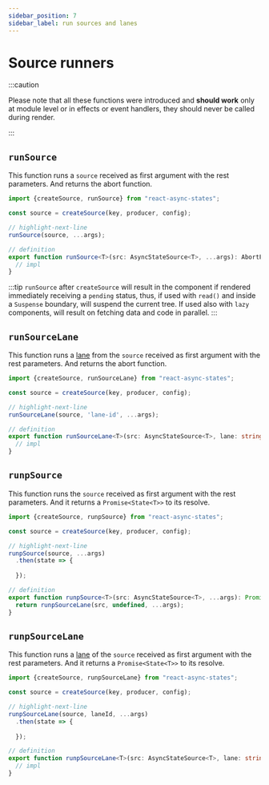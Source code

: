```yaml
---
sidebar_position: 7
sidebar_label: run sources and lanes
---
```


# Source runners

:::caution

Please note that all these functions were introduced and **should work** only 
at module level or in effects or event handlers, they should never be called
during render.

:::

## `runSource`

This function runs a `source` received as first argument with the rest parameters.
And returns the abort function.

```typescript
import {createSource, runSource} from "react-async-states";

const source = createSource(key, producer, config);

// highlight-next-line
runSource(source, ...args);

// definition
export function runSource<T>(src: AsyncStateSource<T>, ...args): AbortFn {
  // impl
}
```

:::tip
`runSource` after `createSource` will result in the component if rendered
immediately receiving a `pending` status, thus, if used with `read()` and
inside a `Suspense` boundary, will suspend the current tree. If used also
with `lazy` components, will result on fetching data and code in parallel.
:::

## `runSourceLane`

This function runs a [lane](/docs/api/use-async-state#lane) from the `source` 
received as first argument with the rest parameters.
And returns the abort function.

```typescript
import {createSource, runSourceLane} from "react-async-states";

const source = createSource(key, producer, config);

// highlight-next-line
runSourceLane(source, 'lane-id', ...args);

// definition
export function runSourceLane<T>(src: AsyncStateSource<T>, lane: string | undefined, ...args): AbortFn {
  // impl
}
```

## `runpSource`

This function runs the `source` received as first argument with the rest parameters.
And it returns a `Promise<State<T>>` to its resolve.

```typescript
import {createSource, runpSource} from "react-async-states";

const source = createSource(key, producer, config);

// highlight-next-line
runpSource(source, ...args)
  .then(state => {
    
  });

// definition
export function runpSource<T>(src: AsyncStateSource<T>, ...args): Promise<State<T>> {
  return runpSourceLane(src, undefined, ...args);
}
```


## `runpSourceLane`

This function runs a [lane](/docs/api/use-async-state#lane) of the `source` 
received as first argument with the rest parameters.
And it returns a `Promise<State<T>>` to its resolve.

```typescript
import {createSource, runpSourceLane} from "react-async-states";

const source = createSource(key, producer, config);

// highlight-next-line
runpSourceLane(source, laneId, ...args)
  .then(state => {
    
  });

// definition
export function runpSourceLane<T>(src: AsyncStateSource<T>, lane: string | undefined, ...args): Promise<State<T>> {
  // impl
}
```

